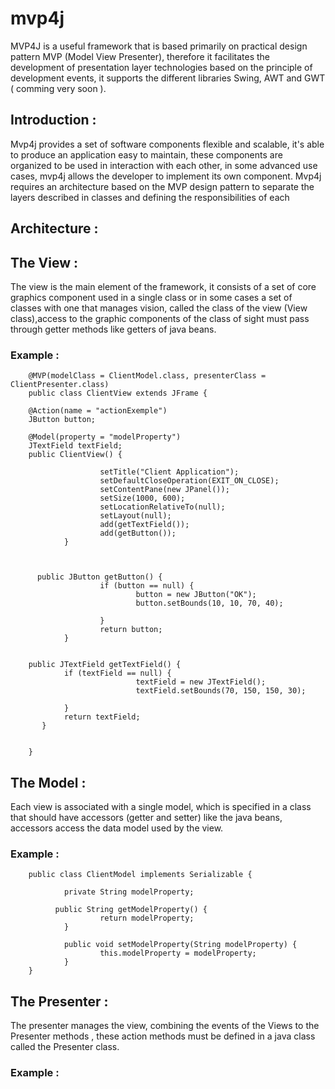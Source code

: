 # mvp4j
MVP4J is a useful framework that is based primarily on practical design pattern MVP (Model View Presenter), therefore it facilitates the development of presentation layer technologies based on the principle of development events, it supports the different libraries Swing, AWT and GWT ( comming very soon ).

## Introduction :
Mvp4j provides a set of software components flexible and scalable, it's able to produce an application easy to maintain, these components are organized to be used in interaction with each other, in some advanced use cases, mvp4j allows the developer to implement its own component. Mvp4j requires an architecture based on the MVP design pattern to separate the layers described in classes and defining the responsibilities of each

## Architecture :

## The View :
The view is the main element of the framework, it consists of a set of core graphics component used in a single class or in some cases a set of classes with one that manages vision, called the class of the view (View class),access to the graphic components of the class of sight must pass through getter methods like getters of java beans.

### Example :
		@MVP(modelClass = ClientModel.class, presenterClass = ClientPresenter.class)
		public class ClientView extends JFrame {

		@Action(name = "actionExemple")
		JButton button;

		@Model(property = "modelProperty")
		JTextField textField;
		public ClientView() {

						setTitle("Client Application");
						setDefaultCloseOperation(EXIT_ON_CLOSE);
						setContentPane(new JPanel());
						setSize(1000, 600);
						setLocationRelativeTo(null);
						setLayout(null);
						add(getTextField());
						add(getButton());
				}



		  public JButton getButton() {
						if (button == null) {
								button = new JButton("OK");
								button.setBounds(10, 10, 70, 40);

						}
						return button;
				}


		public JTextField getTextField() {
				if (textField == null) {
								textField = new JTextField();
								textField.setBounds(70, 150, 150, 30);

				}
				return textField;
		   }


		}
		
## The Model :
Each view is associated with a single model, which is specified in a class that should have accessors (getter and setter) like the java beans, accessors access the data model used by the view.

### Example :
		public class ClientModel implements Serializable {

				private String modelProperty;
			  
			  public String getModelProperty() {
						return modelProperty;
				}

				public void setModelProperty(String modelProperty) {
						this.modelProperty = modelProperty;
				}
		}
		
## The Presenter :

The presenter manages the view, combining the events of the Views to the Presenter methods , these action methods must be defined in a java class called the Presenter class.

### Example :


